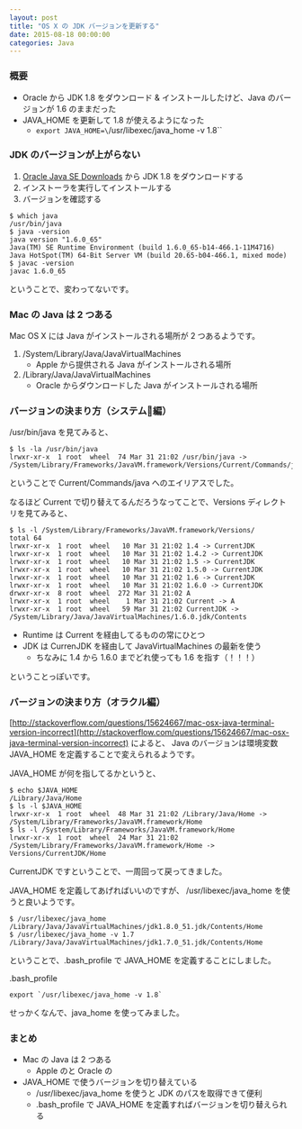 ```yaml
---
layout: post
title: "OS X の JDK バージョンを更新する"
date: 2015-08-18 00:00:00
categories: Java
---
```


### 概要

- Oracle から JDK 1.8 をダウンロード & インストールしたけど、Java のバージョンが 1.6 のままだった
- JAVA_HOME を更新して 1.8 が使えるようになった
    - `export JAVA_HOME=\`/usr/libexec/java_home -v 1.8\``

### JDK のバージョンが上がらない

1. [Oracle Java SE Downloads](http://www.oracle.com/technetwork/java/javase/downloads/jdk8-downloads-2133151.html) から JDK 1.8 をダウンロードする
1. インストーラを実行してインストールする
1. バージョンを確認する

```
$ which java
/usr/bin/java
$ java -version
java version "1.6.0_65"
Java(TM) SE Runtime Environment (build 1.6.0_65-b14-466.1-11M4716)
Java HotSpot(TM) 64-Bit Server VM (build 20.65-b04-466.1, mixed mode)
$ javac -version
javac 1.6.0_65
```

ということで、変わってないです。

### Mac の Java は 2 つある

Mac OS X には Java がインストールされる場所が 2 つあるようです。

1. /System/Library/Java/JavaVirtualMachines
    - Apple から提供される Java がインストールされる場所
2. /Library/Java/JavaVirtualMachines
    - Oracle からダウンロードした Java がインストールされる場所

### バージョンの決まり方（システム編）

/usr/bin/java を見てみると、

```
$ ls -la /usr/bin/java
lrwxr-xr-x  1 root  wheel  74 Mar 31 21:02 /usr/bin/java -> /System/Library/Frameworks/JavaVM.framework/Versions/Current/Commands/java
```

ということで Current/Commands/java へのエイリアスでした。

なるほど Current で切り替えてるんだろうなってことで、Versions ディレクトリを見てみると、

```
$ ls -l /System/Library/Frameworks/JavaVM.framework/Versions/
total 64
lrwxr-xr-x  1 root  wheel   10 Mar 31 21:02 1.4 -> CurrentJDK
lrwxr-xr-x  1 root  wheel   10 Mar 31 21:02 1.4.2 -> CurrentJDK
lrwxr-xr-x  1 root  wheel   10 Mar 31 21:02 1.5 -> CurrentJDK
lrwxr-xr-x  1 root  wheel   10 Mar 31 21:02 1.5.0 -> CurrentJDK
lrwxr-xr-x  1 root  wheel   10 Mar 31 21:02 1.6 -> CurrentJDK
lrwxr-xr-x  1 root  wheel   10 Mar 31 21:02 1.6.0 -> CurrentJDK
drwxr-xr-x  8 root  wheel  272 Mar 31 21:02 A
lrwxr-xr-x  1 root  wheel    1 Mar 31 21:02 Current -> A
lrwxr-xr-x  1 root  wheel   59 Mar 31 21:02 CurrentJDK -> /System/Library/Java/JavaVirtualMachines/1.6.0.jdk/Contents
```

- Runtime は Current を経由してるものの常にひとつ
- JDK は CurrenJDK を経由して JavaVirtualMachines の最新を使う
    - ちなみに 1.4 から 1.6.0 までどれ使っても 1.6 を指す（！！！）

ということっぽいです。

### バージョンの決まり方（オラクル編）

[http://stackoverflow.com/questions/15624667/mac-osx-java-terminal-version-incorrect](http://stackoverflow.com/questions/15624667/mac-osx-java-terminal-version-incorrect) によると、
Java のバージョンは環境変数 JAVA_HOME を定義することで変えられるようです。

JAVA_HOME が何を指してるかというと、

```
$ echo $JAVA_HOME
/Library/Java/Home
$ ls -l $JAVA_HOME
lrwxr-xr-x  1 root  wheel  48 Mar 31 21:02 /Library/Java/Home -> /System/Library/Frameworks/JavaVM.framework/Home
$ ls -l /System/Library/Frameworks/JavaVM.framework/Home
lrwxr-xr-x  1 root  wheel  24 Mar 31 21:02 /System/Library/Frameworks/JavaVM.framework/Home -> Versions/CurrentJDK/Home
```

CurrentJDK ですということで、一周回って戻ってきました。

JAVA_HOME を定義してあげればいいのですが、 /usr/libexec/java_home を使うと良いようです。

```
$ /usr/libexec/java_home
/Library/Java/JavaVirtualMachines/jdk1.8.0_51.jdk/Contents/Home
$ /usr/libexec/java_home -v 1.7
/Library/Java/JavaVirtualMachines/jdk1.7.0_51.jdk/Contents/Home
```

ということで、.bash_profile で JAVA_HOME を定義することにしました。

.bash_profile

```
export `/usr/libexec/java_home -v 1.8`
```

せっかくなんで、java_home を使ってみました。

### まとめ

- Mac の Java は 2 つある
    - Apple のと Oracle の
- JAVA_HOME で使うバージョンを切り替えている
    - /usr/libexec/java_home を使うと JDK のパスを取得できて便利
	- .bash_profile で JAVA_HOME を定義すればバージョンを切り替えられる
